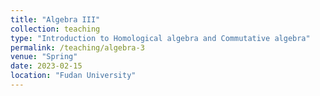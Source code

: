 ```yaml
---
title: "Algebra III"
collection: teaching
type: "Introduction to Homological algebra and Commutative algebra"
permalink: /teaching/algebra-3
venue: "Spring"
date: 2023-02-15
location: "Fudan University"
---
```


